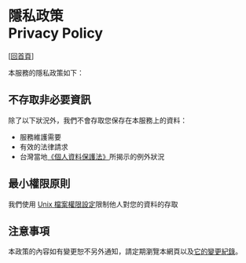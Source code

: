 # 隱私政策<br />Privacy Policy

[[回首頁](https://sites.ind.ntou.edu.tw)]

本服務的隱私政策如下：

## 不存取非必要資訊
除了以下狀況外，我們不會存取您保存在本服務上的資料：

* 服務維護需要
* 有效的法律請求
* 台灣當地[《個人資料保護法》](http://law.moj.gov.tw/LawClass/LawAll.aspx?PCode=I0050021)所揭示的例外狀況

## 最小權限原則
我們使用 [Unix 檔案權限設定](https://en.wikipedia.org/wiki/File_system_permissions)限制他人對您的資料的存取

## 注意事項
本政策的內容如有變更恕不另外通知，請定期瀏覽本網頁以及[它的變更紀錄](https://github.com/ntouind/sites.ind.ntou.edu.tw/commits/master/網站根目錄/privacy-policy.markdown)。
